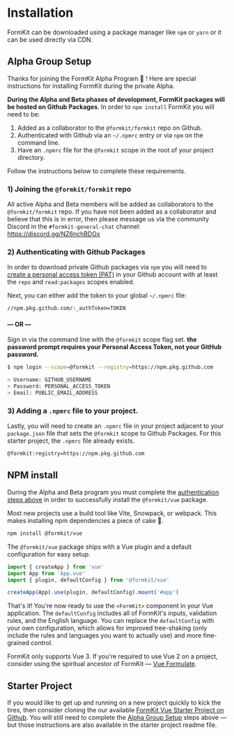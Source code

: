 # Installation

FormKit can be downloaded using a package manager like `npm` or `yarn` or it can be used directly via CDN.

## Alpha Group Setup

Thanks for joining the FormKit Alpha Program 🎉 ! Here are special instructions for installing FormKit during the private Alpha.

<callout type="warning" label="Important Installation Instructions">
<strong>During the Alpha and Beta phases of development, FormKit packages will be hosted on
Github Packages</strong>. In order to <code>npm install</code> FormKit you will need to be:

1. Added as a collaborator to the `@formkit/formkit` repo on Github.
2. Authenticated with Github via an `~/.npmrc` entry or via `npm` on the command line.
3. Have an `.npmrc` file for the `@formkit` scope in the root of your project directory.

Follow the instructions below to complete these requirements.

</callout>

### 1) Joining the `@formkit/formkit` repo

All active Alpha and Beta members will be added as collaborators to the `@formkit/formkit` repo.
If you have not been added as a collaborator and believe that this is in error, then please message us via the
community Discord in the `#formkit-general-chat` channel: https://discord.gg/NZ6nchBDGx

### 2) Authenticating with Github Packages

In order to download private Github packages via `npm` you will need to [create a
personal access token (PAT)](https://github.com/settings/tokens) in your Github
account with at least the `repo` and `read:packages` scopes enabled.

Next, you can either add the token to your global `~/.npmrc` file:

```bash
//npm.pkg.github.com/:_authToken=TOKEN
```
#### — OR —

Sign in via the command line with the `@formkit` scope flag set.
<strong>the password prompt requires your Personal Access Token, not your GitHub password.</strong>

```bash
$ npm login --scope=@formkit --registry=https://npm.pkg.github.com

> Username: GITHUB_USERNAME
> Password: PERSONAL_ACCESS_TOKEN
> Email: PUBLIC_EMAIL_ADDRESS
```

### 3) Adding a `.npmrc` file to your project.

Lastly, you will need to create an `.npmrc` file in your project adjacent to your
`package.json` file that sets the `@formkit` scope to Github Packages.
For this starter project, the `.npmrc` file already exists.

```bash
@formkit:registry=https://npm.pkg.github.com
```
## NPM install

<callout type="warning" label="Important Installation Instructions">
During the Alpha and Beta program you must complete the <a href="#alpha-group-setup">authentication steps above</a>
in order to successfully install the <code>@formkit/vue</code> package.
</callout>

Most new projects use a build tool like Vite, Snowpack, or webpack. This makes installing npm dependencies a piece of cake 🍰.

```sh
npm install @formkit/vue
```

The `@formkit/vue` package ships with a Vue plugin and a default configuration for easy setup.

```js
import { createApp } from 'vue'
import App from 'App.vue'
import { plugin, defaultConfig } from '@formkit/vue'

createApp(App).use(plugin, defaultConfig).mount('#app')
```

That's it! You're now ready to use the `<FormKit>` component in your Vue application. The `defaultConfig` includes all of FormKit's inputs, validation rules, and the English language. You can replace the `defaultConfig` with your own configuration, which allows for improved tree-shaking (only include the rules and languages you want to actually use) and more fine-grained control.

<callout type="warning" label="Vue 2">
FormKit only supports Vue 3. If you're required to use Vue 2 on a project, consider using the spiritual ancestor of FormKit — <a href="https://vueformulate.com" target="_blank">Vue Formulate</a>.
</callout>

## Starter Project

If you would like to get up and running on a new project quickly to kick the tires, then consider
cloning the our available [FormKit Vue Starter Project on Github](https://github.com/formkit/formkit-vue-starter-project).
You will still need to complete the [Alpha Group Setup](#alpha-group-setup) steps above
— but those instructions are also available in the starter project readme file.

<!-- ## From a CDN

FormKit can also be used directly from a CDN with a simple `<script>` tag.

```html
<script src="https://unpkg.com/vue@next"></script>
<script src="https://unpkg.com/@formkit/vue/formkit-vue.js"></script>
```

Then anywhere after that point in your application, you can access the `FormKitVue` global variable which includes everything you need to boot up FormKit.

```js
// Extract from FormKitVue global.
const { plugin, defaultConfig, FormKit } = FormKitVue

// Some root application
const App = {
  template: `
  <div>
    <h1>Your App!</h1>
    <FormKit type="text" />
  </div>`
}

Vue.createApp(App).use(plugin, defaultConfig).mount('#app')
``` -->
